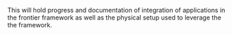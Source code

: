 This will hold progress and documentation of integration of applications in the frontier framework as well as the physical setup used to leverage the the framework.
